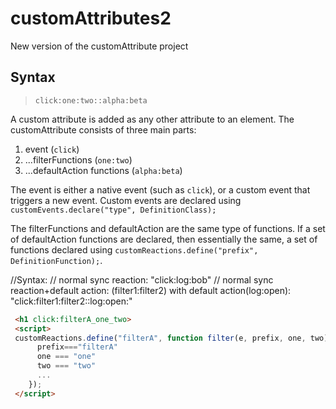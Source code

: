# customAttributes2

New version of the customAttribute project

## Syntax

> `click:one:two::alpha:beta`

A custom attribute is added as any other attribute to an element. The customAttribute consists of three main parts:
1. event (`click`)
2. ...filterFunctions (`one:two`)
3. ...defaultAction functions (`alpha:beta`)

The event is either a native event (such as `click`), or a custom event that triggers a new event. Custom events are declared using `customEvents.declare("type", DefinitionClass);` 

The filterFunctions and defaultAction are the same type of functions. If a set of defaultAction functions are declared, then  essentially the same, a set of functions declared using `customReactions.define("prefix", DefinitionFunction);`.

//Syntax:
// normal sync reaction: "click:log:bob"
// normal sync reaction+default action: (filter1:filter2) with default action(log:open): "click:filter1:filter2::log:open:"


```html
 <h1 click:filterA_one_two>
 <script>
 customReactions.define("filterA", function filter(e, prefix, one, two){
      prefix==="filterA"
      one === "one"
      two === "two"
      ...
    });
 </script>
```